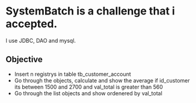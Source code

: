 # SystemBatch is a challenge that i accepted.
I use JDBC, DAO and mysql.

## **Objective**
* Insert n registrys in table tb_customer_account
* Go through the objects, calculate and show the average if id_customer its between 1500 and 2700 and val_total is greater than 560
* Go through the list objects and show ordenered by val_total
